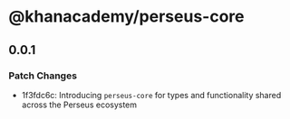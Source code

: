 # @khanacademy/perseus-core

## 0.0.1

### Patch Changes

-   1f3fdc6c: Introducing `perseus-core` for types and functionality shared across the Perseus ecosystem
